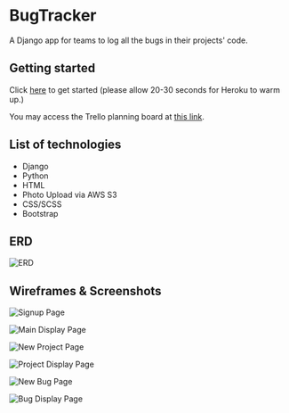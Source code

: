 # BugTracker

A Django app for teams to log all the bugs in their projects' code.

## Getting started

Click [here](https://git.heroku.com/bugtracker-pp.git) to get started (please allow 20-30 seconds for Heroku to warm up.)

You may access the Trello planning board at [this link](https://trello.com/b/DWa6rOIG/bugtracker).

## List of technologies

* Django
* Python
* HTML
* Photo Upload via AWS S3
* CSS/SCSS
* Bootstrap

## ERD

![ERD](https://i.imgur.com/5nAPdUm.png)

## Wireframes & Screenshots

![Signup Page](https://i.imgur.com/fSe2VGb.png)

![Main Display Page](https://i.imgur.com/aiAWdzZ.png)

![New Project Page](https://i.imgur.com/XnuWX4A.png)

![Project Display Page](https://i.imgur.com/JOhW9Yz.png)

![New Bug Page](https://i.imgur.com/OqWVcXn.png)

![Bug Display Page](https://i.imgur.com/a4phLR0.png)